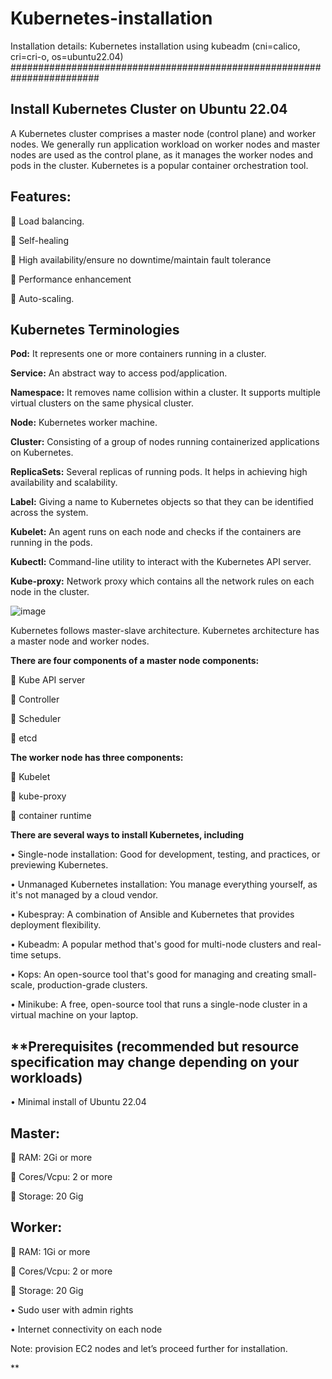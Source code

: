 # Kubernetes-installation
Installation details: Kubernetes installation using kubeadm (cni=calico, cri=cri-o, os=ubuntu22.04)
########################################################################

Install Kubernetes Cluster on Ubuntu 22.04
--------------------------------------------
A Kubernetes cluster comprises a master node (control plane) and worker nodes. We generally run application workload on worker nodes and master nodes are used as the control plane, as it manages the worker nodes and pods in the cluster.
Kubernetes is a popular container orchestration tool.

Features:
----------------
	Load balancing.

	Self-healing

	High availability/ensure no downtime/maintain fault tolerance

	Performance enhancement

	Auto-scaling.


Kubernetes Terminologies
----------------------------
**Pod:** It represents one or more containers running in a cluster.

**Service:** An abstract way to access pod/application.

**Namespace:** It removes name collision within a cluster. It supports multiple virtual clusters on the same physical cluster.

**Node:** Kubernetes worker machine.

**Cluster:** Consisting of a group of nodes running containerized applications on Kubernetes.

**ReplicaSets:** Several replicas of running pods. It helps in achieving high availability and scalability.

**Label:** Giving a name to Kubernetes objects so that they can be identified across the system.

**Kubelet:** An agent runs on each node and checks if the containers are running in the pods.

**Kubectl:** Command-line utility to interact with the Kubernetes API server.

**Kube-proxy:** Network proxy which contains all the network rules on each node in the cluster.


![image](https://github.com/aicloudpost/kubernetes-installation/assets/166476986/3726bce7-677d-4860-ade1-ac0dee491759)


Kubernetes follows master-slave architecture. Kubernetes architecture has a master node and worker nodes. 

**There are four components of a master node components:**

	Kube API server

	Controller

	Scheduler

	etcd

**The worker node has three components:**

	Kubelet

	kube-proxy

	container runtime

**There are several ways to install Kubernetes, including**

•	Single-node installation: Good for development, testing, and practices, or previewing Kubernetes.

•	Unmanaged Kubernetes installation: You manage everything yourself, as it's not managed by a cloud vendor.

•	Kubespray: A combination of Ansible and Kubernetes that provides deployment flexibility.

•	Kubeadm: A popular method that's good for multi-node clusters and real-time setups.

•	Kops: An open-source tool that's good for managing and creating small-scale, production-grade clusters.

•	Minikube: A free, open-source tool that runs a single-node cluster in a virtual machine on your laptop.

**Prerequisites (recommended but resource specification may change depending on your workloads)
-------------------------------------------------------------------------------------------
•	Minimal install of Ubuntu 22.04

**Master:**
-----------
  	RAM: 2Gi or more

  	Cores/Vcpu: 2 or more

  	Storage: 20 Gig

**Worker:**
-----------
  	RAM: 1Gi or more

  	Cores/Vcpu: 2 or more

  	Storage: 20 Gig

•	Sudo user with admin rights

•	Internet connectivity on each node

Note: provision EC2 nodes and let’s proceed further for installation.

**
